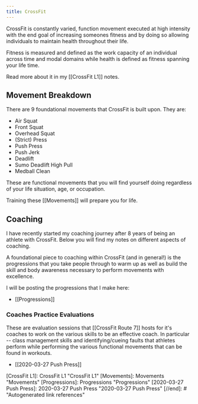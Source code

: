 ```yaml
---
title: CrossFit
---
```


CrossFit is constantly varied, function movement executed at high intensity with the end goal of increasing someones fitness and by doing so allowing individuals to maintain health throughout their life.

Fitness is measured and defined as the work capacity of an individual across time and modal domains while health is defined as fitness spanning your life time.


Read more about it in my [[CrossFit L1]] notes.

## Movement Breakdown
There are 9 foundational movements that CrossFit is built upon. They are:
- Air Squat
- Front Squat
- Overhead Squat
- (Strict) Press
- Push Press
- Push Jerk
- Deadlift
- Sumo Deadlift High Pull
- Medball Clean

These are functional movements that you will find yourself doing regardless of your life situation, age, or occupation.

Training these [[Movements]] will prepare you for life.

## Coaching

I have recently started my coaching journey after 8 years of being an athlete with CrossFit. Below you will find my notes on different aspects of coaching.

A foundational piece to coaching within CrossFit (and in general!) is the progressions that you take people through to warm up as well as build the skill and body awareness necessary to perform movements with excellence.

I will be posting the progressions that I make here:

- [[Progressions]]

### Coaches Practice Evaluations

These are evaluation sessions that [[CrossFit Route 7]] hosts for it's coaches to work on the various skills to be an effective coach. In particular -- class management skills and identifying/cueing faults that athletes perform while performing the various functional movements that can be found in workouts.

- [[2020-03-27 Push Press]]

[//begin]: # "Autogenerated link references for markdown compatibility"
[CrossFit L1]: CrossFit L1 "CrossFit L1"
[Movements]: Movements "Movements"
[Progressions]: Progressions "Progressions"
[2020-03-27 Push Press]: 2020-03-27 Push Press "2020-03-27 Push Press"
[//end]: # "Autogenerated link references"